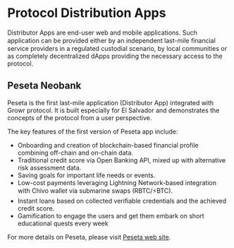 # Protocol Distribution Apps
Distributor Apps are end-user web and mobile applications. Such application can be provided either by an independent last-mile ﬁnancial service providers in a regulated custodial scenario, by local communities or as completely decentralized dApps providing the necessary access to the protocol.
## Peseta Neobank
Peseta is the first last-mile application (Distributor App) integrated with Growr protocol. It is built especially for El Salvador and demonstrates the concepts of the protocol from a user perspective.

The key features of the first version of Peseta app include:
- Onboarding and creation of blockchain-based financial profile combining off-chain and on-chain data.
- Traditional credit score via Open Banking API, mixed up with alternative risk assessment data.
- Saving goals for important life needs or events.
- Low-cost payments leveraging Lightning Network-based integration with Chivo wallet via submarine swaps (RBTC/⚡BTC).
- Instant loans based on collected verifiable credentials and the achieved credit score.
- Gamification to engage the users and get them embark on short educational quests every week

For more details on Peseta, please visit [Peseta web site](https://www.peseta.xyz).

